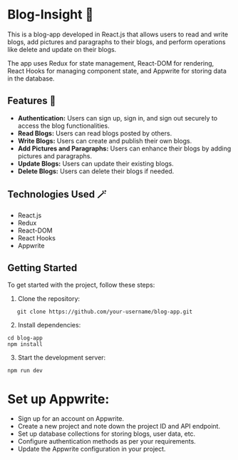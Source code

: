 # Blog-Insight 🧾

This is a blog-app developed in React.js that allows users to read and write blogs, add pictures and paragraphs to their blogs, and perform operations like delete and update on their blogs. 

The app uses Redux for state management, React-DOM for rendering, React Hooks for managing component state, and Appwrite for storing data in the database.

## Features 🚀

- **Authentication:** Users can sign up, sign in, and sign out securely to access the blog functionalities.
- **Read Blogs:** Users can read blogs posted by others.
- **Write Blogs:** Users can create and publish their own blogs.
- **Add Pictures and Paragraphs:** Users can enhance their blogs by adding pictures and paragraphs.
- **Update Blogs:** Users can update their existing blogs.
- **Delete Blogs:** Users can delete their blogs if needed.

## Technologies Used 🪄

- React.js
- Redux
- React-DOM
- React Hooks
- Appwrite


## Getting Started

To get started with the project, follow these steps:
1. Clone the repository:
```
   git clone https://github.com/your-username/blog-app.git

```

2. Install dependencies:
```
cd blog-app
npm install

```

3. Start the development server:
```
npm run dev
```

# Set up Appwrite:
- Sign up for an account on Appwrite.
- Create a new project and note down the project ID and API endpoint.
- Set up database collections for storing blogs, user data, etc.
- Configure authentication methods as per your requirements.
- Update the Appwrite configuration in your project.
